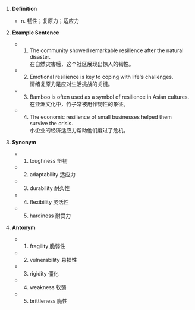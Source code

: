 1. **Definition**  
	- n. 韧性；复原力；适应力  

2. **Example Sentence**  
	- 1. The community showed remarkable resilience after the natural disaster.  
		在自然灾害后，这个社区展现出惊人的韧性。  
	- 2. Emotional resilience is key to coping with life's challenges.  
		情绪复原力是应对生活挑战的关键。  
	- 3. Bamboo is often used as a symbol of resilience in Asian cultures.  
		在亚洲文化中，竹子常被用作韧性的象征。  
	- 4. The economic resilience of small businesses helped them survive the crisis.  
		小企业的经济适应力帮助他们度过了危机。  

3. **Synonym**  
	- 1. toughness 坚韧  
	- 2. adaptability 适应力  
	- 3. durability 耐久性  
	- 4. flexibility 灵活性  
	- 5. hardiness 耐受力  

4. **Antonym**  
	- 1. fragility 脆弱性  
	- 2. vulnerability 易损性  
	- 3. rigidity 僵化  
	- 4. weakness 软弱  
	- 5. brittleness 脆性